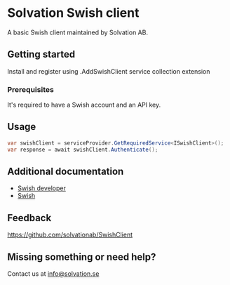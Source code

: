 ﻿# Solvation Swish client

A basic Swish client maintained by Solvation AB.

## Getting started

Install and register using .AddSwishClient service collection extension

### Prerequisites

It's required to have a Swish account and an API key.

## Usage

```csharp
var swishClient = serviceProvider.GetRequiredService<ISwishClient>();
var response = await swishClient.Authenticate();
```

## Additional documentation

- [Swish developer](https://developer.swish.nu/)
- [Swish](https://www.swish.nu/)

## Feedback

https://github.com/solvationab/SwishClient

## Missing something or need help?

Contact us at info@solvation.se

